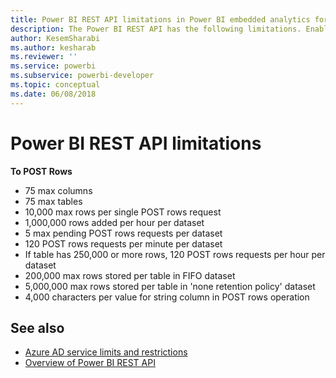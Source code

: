 ```yaml
---
title: Power BI REST API limitations in Power BI embedded analytics for better embedded BI insights
description: The Power BI REST API has the following limitations. Enable better embedded BI insights using Power BI embedded analytics.
author: KesemSharabi
ms.author: kesharab
ms.reviewer: ''
ms.service: powerbi
ms.subservice: powerbi-developer
ms.topic: conceptual
ms.date: 06/08/2018
---
```


# Power BI REST API limitations  
  
**To POST Rows**
  
* 75 max columns
* 75 max tables
* 10,000 max rows per single POST rows request  
* 1,000,000 rows added per hour per dataset  
* 5 max pending POST rows requests per dataset  
* 120 POST rows requests per minute per dataset
* If table has 250,000 or more rows, 120 POST rows requests per hour per dataset
* 200,000 max rows stored per table in FIFO dataset
* 5,000,000 max rows stored per table in 'none retention policy' dataset  
* 4,000 characters per value for string column in POST rows operation
  
## See also

* [Azure AD service limits and restrictions](/azure/active-directory/active-directory-service-limits-restrictions)   
* [Overview of Power BI REST API](/rest/api/power-bi/)